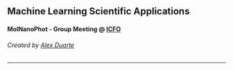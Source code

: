 <!-- $theme: default -->

## Machine Learning Scientific Applications

#### MolNanoPhot  - Group Meeting @ [ICFO](https://www.icfo.es)  

###### Created by [Alex Duarte](https://github.com/leaxp)

---